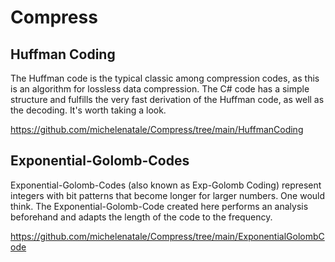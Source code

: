# Compress

## Huffman Coding
The Huffman code is the typical classic among compression codes, as this is an algorithm for lossless data compression. The C# code has a simple structure and fulfills the very fast derivation of the Huffman code, as well as the decoding. It's worth taking a look.

https://github.com/michelenatale/Compress/tree/main/HuffmanCoding

## Exponential-Golomb-Codes
Exponential-Golomb-Codes (also known as Exp-Golomb Coding) represent integers with bit patterns that become longer for larger numbers. One would think. The Exponential-Golomb-Code created here performs an analysis beforehand and adapts the length of the code to the frequency. 

https://github.com/michelenatale/Compress/tree/main/ExponentialGolombCode



